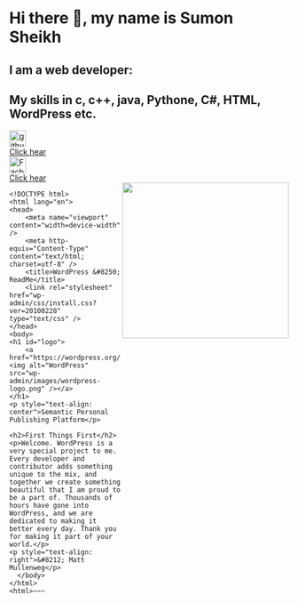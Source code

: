 # Hi there 👋, my name is Sumon Sheikh
## I am a web developer:
## My skills in c, c++, java, Pythone, C#, HTML, WordPress etc.
[<img src='https://cdn.jsdelivr.net/npm/simple-icons@3.0.1/icons/github.svg' alt='github' height='30'><br>Click hear](https://github.com/sumon456654)<br>
[<img src='https://www.freeiconspng.com/thumbs/facebook-logo-png/facebook-logo-3.png' alt='Facbook' height='30'><br>Click hear](https://www.citypng.com/public/uploads/preview/-11595349592mdhzsfgakx.png/sumon456654)<br>
<img align="right" width="300" height="280" src="https://raw.githubusercontent.com/gist/patevs/b007a0e98fb216438d4cbf559fac4166/raw/88f20c9d749d756be63f22b09f3c4ac570bc5101/programming.gif">
~~~<html>
<!DOCTYPE html>
<html lang="en">
<head>
	<meta name="viewport" content="width=device-width" />
	<meta http-equiv="Content-Type" content="text/html; charset=utf-8" />
	<title>WordPress &#8250; ReadMe</title>
	<link rel="stylesheet" href="wp-admin/css/install.css?ver=20100228" type="text/css" />
</head>
<body>
<h1 id="logo">
	<a href="https://wordpress.org/"><img alt="WordPress" src="wp-admin/images/wordpress-logo.png" /></a>
</h1>
<p style="text-align: center">Semantic Personal Publishing Platform</p>

<h2>First Things First</h2>
<p>Welcome. WordPress is a very special project to me. Every developer and contributor adds something unique to the mix, and together we create something beautiful that I am proud to be a part of. Thousands of hours have gone into WordPress, and we are dedicated to making it better every day. Thank you for making it part of your world.</p>
<p style="text-align: right">&#8212; Matt Mullenweg</p>
  </body>
</html>
<html>~~~
